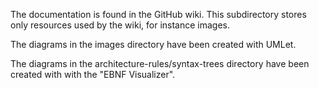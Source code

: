 The documentation is found in the GitHub wiki.
This subdirectory stores only resources used by the wiki, for instance images.

The diagrams in the images directory have been created with UMLet.

The diagrams in the architecture-rules/syntax-trees directory have been created with with the "EBNF Visualizer".
